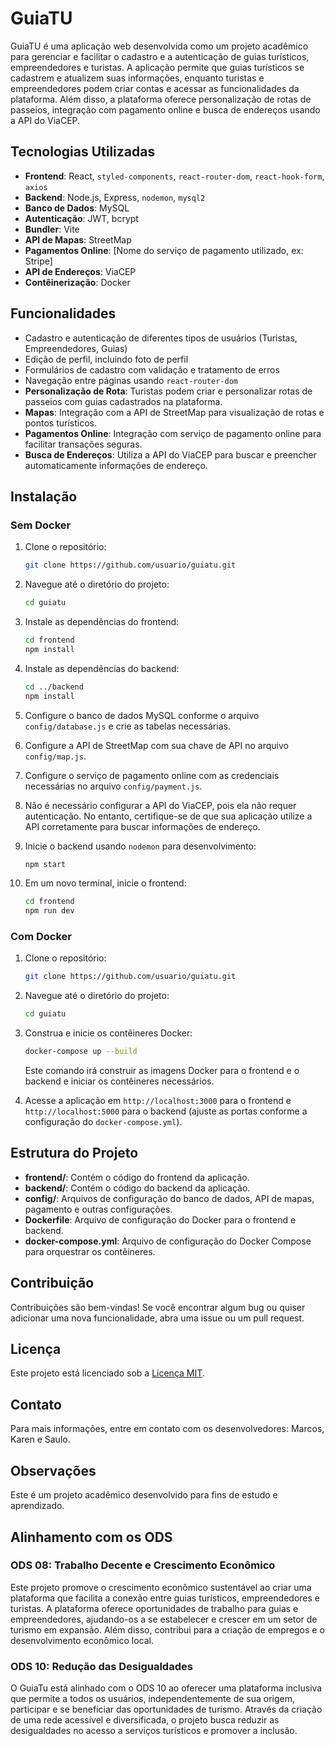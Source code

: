 # GuiaTU

GuiaTU é uma aplicação web desenvolvida como um projeto acadêmico para gerenciar e facilitar o cadastro e a autenticação de guias turísticos, empreendedores e turistas. A aplicação permite que guias turísticos se cadastrem e atualizem suas informações, enquanto turistas e empreendedores podem criar contas e acessar as funcionalidades da plataforma. Além disso, a plataforma oferece personalização de rotas de passeios, integração com pagamento online e busca de endereços usando a API do ViaCEP.

## Tecnologias Utilizadas

- **Frontend**: React, `styled-components`, `react-router-dom`, `react-hook-form`, `axios`
- **Backend**: Node.js, Express, `nodemon`, `mysql2`
- **Banco de Dados**: MySQL
- **Autenticação**: JWT, bcrypt
- **Bundler**: Vite
- **API de Mapas**: StreetMap
- **Pagamentos Online**: [Nome do serviço de pagamento utilizado, ex: Stripe]
- **API de Endereços**: ViaCEP
- **Contêinerização**: Docker

## Funcionalidades

- Cadastro e autenticação de diferentes tipos de usuários (Turistas, Empreendedores, Guias)
- Edição de perfil, incluindo foto de perfil
- Formulários de cadastro com validação e tratamento de erros
- Navegação entre páginas usando `react-router-dom`
- **Personalização de Rota**: Turistas podem criar e personalizar rotas de passeios com guias cadastrados na plataforma.
- **Mapas**: Integração com a API de StreetMap para visualização de rotas e pontos turísticos.
- **Pagamentos Online**: Integração com serviço de pagamento online para facilitar transações seguras.
- **Busca de Endereços**: Utiliza a API do ViaCEP para buscar e preencher automaticamente informações de endereço.

## Instalação

### Sem Docker

1. Clone o repositório:
    ```bash
    git clone https://github.com/usuario/guiatu.git
    ```

2. Navegue até o diretório do projeto:
    ```bash
    cd guiatu
    ```

3. Instale as dependências do frontend:
    ```bash
    cd frontend
    npm install
    ```

4. Instale as dependências do backend:
    ```bash
    cd ../backend
    npm install
    ```

5. Configure o banco de dados MySQL conforme o arquivo `config/database.js` e crie as tabelas necessárias.

6. Configure a API de StreetMap com sua chave de API no arquivo `config/map.js`.

7. Configure o serviço de pagamento online com as credenciais necessárias no arquivo `config/payment.js`.

8. Não é necessário configurar a API do ViaCEP, pois ela não requer autenticação. No entanto, certifique-se de que sua aplicação utilize a API corretamente para buscar informações de endereço.

9. Inicie o backend usando `nodemon` para desenvolvimento:
    ```bash
    npm start
    ```

10. Em um novo terminal, inicie o frontend:
    ```bash
    cd frontend
    npm run dev
    ```

### Com Docker

1. Clone o repositório:
    ```bash
    git clone https://github.com/usuario/guiatu.git
    ```

2. Navegue até o diretório do projeto:
    ```bash
    cd guiatu
    ```

3. Construa e inicie os contêineres Docker:
    ```bash
    docker-compose up --build
    ```

    Este comando irá construir as imagens Docker para o frontend e o backend e iniciar os contêineres necessários.

4. Acesse a aplicação em `http://localhost:3000` para o frontend e `http://localhost:5000` para o backend (ajuste as portas conforme a configuração do `docker-compose.yml`).

## Estrutura do Projeto

- **frontend/**: Contém o código do frontend da aplicação.
- **backend/**: Contém o código do backend da aplicação.
- **config/**: Arquivos de configuração do banco de dados, API de mapas, pagamento e outras configurações.
- **Dockerfile**: Arquivo de configuração do Docker para o frontend e backend.
- **docker-compose.yml**: Arquivo de configuração do Docker Compose para orquestrar os contêineres.

## Contribuição

Contribuições são bem-vindas! Se você encontrar algum bug ou quiser adicionar uma nova funcionalidade, abra uma issue ou um pull request.

## Licença

Este projeto está licenciado sob a [Licença MIT](LICENSE).

## Contato

Para mais informações, entre em contato com os desenvolvedores: Marcos, Karen e Saulo.

## Observações

Este é um projeto acadêmico desenvolvido para fins de estudo e aprendizado.

## Alinhamento com os ODS

### ODS 08: Trabalho Decente e Crescimento Econômico
Este projeto promove o crescimento econômico sustentável ao criar uma plataforma que facilita a conexão entre guias turísticos, empreendedores e turistas. A plataforma oferece oportunidades de trabalho para guias e empreendedores, ajudando-os a se estabelecer e crescer em um setor de turismo em expansão. Além disso, contribui para a criação de empregos e o desenvolvimento econômico local.

### ODS 10: Redução das Desigualdades
O GuiaTu está alinhado com o ODS 10 ao oferecer uma plataforma inclusiva que permite a todos os usuários, independentemente de sua origem, participar e se beneficiar das oportunidades de turismo. Através da criação de uma rede acessível e diversificada, o projeto busca reduzir as desigualdades no acesso a serviços turísticos e promover a inclusão.
